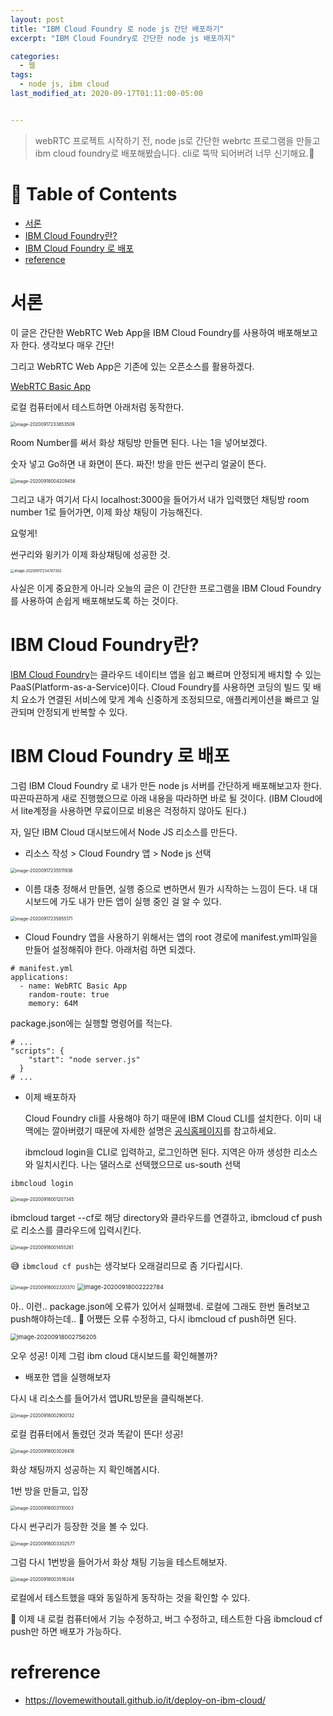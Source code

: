 ```yaml
---
layout: post
title: "IBM Cloud Foundry 로 node js 간단 배포하기"
excerpt: "IBM Cloud Foundry로 간단한 node js 배포까지"

categories:
  - 웹
tags:
  - node js, ibm cloud
last_modified_at: 2020-09-17T01:11:00-05:00


---
```


> webRTC 프로젝트 시작하기 전, node js로 간단한 webrtc 프로그램을 만들고 ibm cloud foundry로 배포해봤습니다. cli로 뚝딱 되어버려 너무 신기해요.🤔 

# 📌 Table of Contents

- [서론](#서론)
- [IBM Cloud Foundry란?](#ibm-cloud-foundry란)
- [IBM Cloud Foundry 로 배포](#ibm-cloud-foundry-로-배포)
- [reference](#reference)



# 서론

이 글은 간단한 WebRTC Web App을 IBM Cloud Foundry를 사용하여 배포해보고자 한다. 생각보다 매우 간단!

그리고 WebRTC Web App은 기존에 있는 오픈소스를 활용하겠다.

[WebRTC Basic App](https://github.com/agilityfeat/webrtc-video-conference-tutorial/tree/webrtc)



로컬 컴퓨터에서 테스트하면 아래처럼 동작한다.

<img src="../assets/images/image-20200917233853509.png" alt="image-20200917233853509" style="zoom:50%;" />

Room Number를 써서 화상 채팅방 만들면 된다. 나는 1을 넣어보겠다.

숫자 넣고 Go하면 내 화면이 뜬다.  짜잔! 방을 만든 썬구리 얼굴이 뜬다.

<img src="../assets/images/image-20200918004209456.png" alt="image-20200918004209456" style="zoom:50%;" />

그리고 내가 여기서 다시 localhost:3000을 들어가서 내가 입력했던 채팅방 room number 1로 들어가면, 이제 화상 채팅이 가능해진다. 

요렇게!

썬구리와 윙키가 이제 화상채팅에 성공한 것. 

<img src="../assets/images/image-20200917234747302.png" alt="image-20200917234747302" style="zoom:40%;" />



사실은 이게 중요한게 아니라 오늘의 글은 이 간단한 프로그램을 IBM Cloud Foundry를 사용하여 손쉽게 배포해보도록 하는 것이다. 



# IBM Cloud Foundry란?

[IBM Cloud Foundry](https://cloud.ibm.com/docs/cloud-foundry-public?topic=cloud-foundry-public-getting-started)는 클라우드 네이티브 앱을 쉽고 빠르며 안정되게 배치할 수 있는 PaaS(Platform-as-a-Service)이다. Cloud Foundry를 사용하면 코딩의 빌드 및 배치 요소가 연결된 서비스에 맞게 계속 신중하게 조정되므로, 애플리케이션을 빠르고 일관되며 안정되게 반복할 수 있다. 



# IBM Cloud Foundry 로 배포

그럼 IBM Cloud Foundry 로 내가 만든 node js 서버를 간단하게 배포해보고자 한다. 따끈따끈하게 새로 진행했으므로 아래 내용을 따라하면 바로 될 것이다. (IBM Cloud에서 lite계정을 사용하면 무료이므로 비용은 걱정하지 않아도 된다.)

자, 일단 IBM Cloud 대시보드에서 Node JS 리소스를 만든다.

* 리소스 작성 > Cloud Foundry 앱 > Node js 선택

<img src="../assets/images/image-20200917235511936.png" alt="image-20200917235511936" style="zoom:50%;" />

* 이름 대충 정해서 만들면, 실행 중으로 변하면서 뭔가 시작하는 느낌이 든다. 내 대시보드에 가도 내가 만든 앱이 실행 중인 걸 알 수 있다. 

<img src="../assets/images/image-20200917235955171.png" alt="image-20200917235955171" style="zoom:50%;" />

* Cloud Foundry 앱을 사용하기 위해서는 앱의 root 경로에 manifest.yml파일을 만들어 설정해줘야 한다. 아래처럼 하면 되겠다.

```shell
# manifest.yml
applications:
  - name: WebRTC Basic App
    random-route: true
    memory: 64M
```

package.json에는 실행할 명령어를 적는다.

```
# ...
"scripts": {
    "start": "node server.js"   
  }
# ...
```

* 이제 배포하자

  Cloud Foundry cli를 사용해야 하기 때문에 IBM Cloud CLI를 설치한다. 이미 내 맥에는 깔아버렸기 때문에 자세한 설명은 [공식홈페이지](https://cloud.ibm.com/docs/cli?topic=cli-getting-started)를 참고하세요.

  

  ibmcloud login을 CLI로 입력하고, 로그인하면 된다.  지역은 아까 생성한 리소스와 일치시킨다. 나는 댈러스로 선택했으므로 us-south 선택

```shell
ibmcloud login
```

<img src="../assets/images/image-20200918001207345.png" alt="image-20200918001207345" style="zoom:50%;" />

ibmcloud target --cf로 해당 directory와 클라우드를 연결하고, ibmcloud cf push로 리소스를 클라우드에 입력시킨다. 

<img src="../assets/images/image-20200918001455261.png" alt="image-20200918001455261" style="zoom:50%;" />

😅 `ibmcloud cf push`는 생각보다 오래걸리므로 좀 기다립시다. 

<img src="../assets/images/image-20200918002320370.png" alt="image-20200918002320370" style="zoom:50%;" />

<img src="../assets/images/image-20200918002222784.png" alt="image-20200918002222784" style="zoom:67%;" />

아.. 이런.. package.json에 오류가 있어서 실패했네. 로컬에 그래도 한번 돌려보고 push해야하는데.. 😤 어쨌든 오류 수정하고, 다시 ibmcloud cf push하면 된다.

<img src="../assets/images/image-20200918002756205.png" alt="image-20200918002756205" style="zoom:67%;" />

오우 성공! 이제 그럼 ibm cloud 대시보드를 확인해볼까?



* 배포한 앱을 실행해보자

다시 내 리소스를 들어가서 앱URL방문을 클릭해본다. 

<img src="../assets/images/image-20200918002900132.png" alt="image-20200918002900132" style="zoom:50%;" />

로컬 컴퓨터에서 돌렸던 것과 똑같이 뜬다! 성공!

<img src="../assets/images/image-20200918003026418.png" alt="image-20200918003026418" style="zoom:50%;" />



화상 채팅까지 성공하는 지 확인해봅시다.

1번 방을 만들고, 입장

<img src="../assets/images/image-20200918003110003.png" alt="image-20200918003110003" style="zoom:50%;" />



다시 썬구리가 등장한 것을 볼 수 있다.

<img src="../assets/images/image-20200918003302577.png" alt="image-20200918003302577" style="zoom:50%;" />

그럼 다시 1번방을 들어가서 화상 채팅 기능을 테스트해보자. 

<img src="../assets/images/image-20200918003516244.png" alt="image-20200918003516244" style="zoom:50%;" />

로컬에서 테스트했을 때와 동일하게 동작하는 것을 확인할 수 있다.



🚦 이제 내 로컬 컴퓨터에서 기능 수정하고, 버그 수정하고, 테스트한 다음 ibmcloud cf push만 하면 배포가 가능하다.

# refrerence

* https://lovemewithoutall.github.io/it/deploy-on-ibm-cloud/